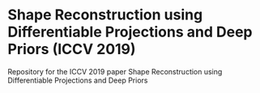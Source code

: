 # Shape Reconstruction using Differentiable Projections and Deep Priors (ICCV 2019)
Repository for the ICCV 2019 paper Shape Reconstruction using Differentiable Projections and Deep Priors
